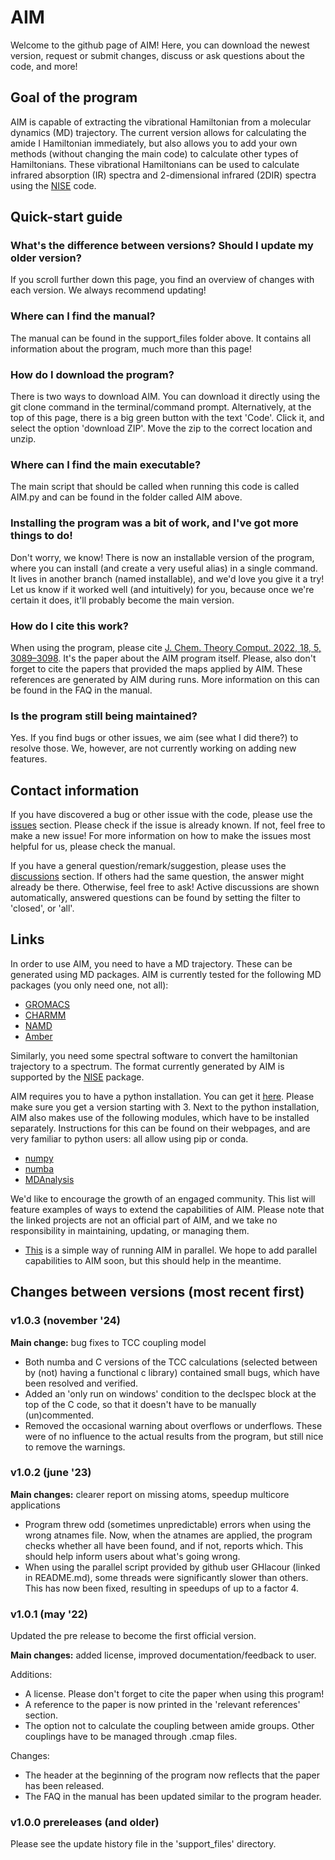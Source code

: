 # AIM

Welcome to the github page of AIM! Here, you can download the newest version, request or submit changes, discuss or ask questions about the code, and more!


## Goal of the program

AIM is capable of extracting the vibrational Hamiltonian from a molecular dynamics (MD) trajectory. The current version allows for calculating the amide I Hamiltonian immediately, but also allows you to add your own methods (without changing the main code) to calculate other types of Hamiltonians. These vibrational Hamiltonians can be used to calculate infrared absorption (IR) spectra and 2-dimensional infrared (2DIR) spectra using the [NISE](https://github.com/GHlacour/NISE_2017) code.

## Quick-start guide

### What's the difference between versions? Should I update my older version?
If you scroll further down this page, you find an overview of changes with each version. We always recommend updating!

### Where can I find the manual?
The manual can be found in the support_files folder above. It contains all information about the program, much more than this page!

### How do I download the program?
There is two ways to download AIM. You can download it directly using the git clone command in the terminal/command prompt. Alternatively, at the top of this page, there is a big green button with the text 'Code'. Click it, and select the option 'download ZIP'. Move the zip to the correct location and unzip.

### Where can I find the main executable?
The main script that should be called when running this code is called AIM.py and can be found in the folder called AIM above.

### Installing the program was a bit of work, and I've got more things to do!
Don't worry, we know! There is now an installable version of the program, where you can install (and create a very useful alias) in a single command. It lives in another branch (named installable), and we'd love you give it a try! Let us know if it worked well (and intuitively) for you, because once we're certain it does, it'll probably become the main version.

### How do I cite this work?
When using the program, please cite [J. Chem. Theory Comput. 2022, 18, 5, 3089–3098](https://pubs.acs.org/doi/abs/10.1021/acs.jctc.2c00113). It's the paper about the AIM program itself. Please, also don't forget to cite the papers that provided the maps applied by AIM. These references are generated by AIM during runs. More information on this can be found in the FAQ in the manual.

### Is the program still being maintained?
Yes. If you find bugs or other issues, we aim (see what I did there?) to resolve those. We, however, are not currently working on adding new features.


## Contact information

If you have discovered a bug or other issue with the code, please use the [issues](https://github.com/Kimvana/AIM/issues) section. Please check if the issue is already known. If not, feel free to make a new issue! For more information on how to make the issues most helpful for us, please check the manual. 

If you have a general question/remark/suggestion, please uses the [discussions](https://github.com/Kimvana/AIM/discussions) section. If others had the same question, the answer might already be there. Otherwise, feel free to ask! Active discussions are shown automatically, answered questions can be found by setting the filter to 'closed', or 'all'.


## Links

In order to use AIM, you need to have a MD trajectory. These can be generated using MD packages. AIM is currently tested for the following MD packages (you only need one, not all):
* [GROMACS](https://www.gromacs.org/)
* [CHARMM](https://www.charmm.org/)
* [NAMD](https://www.ks.uiuc.edu/Research/namd/)
* [Amber](https://ambermd.org/)

Similarly, you need some spectral software to convert the hamiltonian trajectory to a spectrum. The format currently generated by AIM is supported by the [NISE](https://github.com/GHlacour/NISE_2017) package.

AIM requires you to have a python installation. You can get it [here](https://www.python.org/). Please make sure you get a version starting with 3.
Next to the python installation, AIM also makes use of the following modules, which have to be installed separately. Instructions for this can be found on their webpages, and are very familiar to python users: all allow using pip or conda.
* [numpy](https://numpy.org/)
* [numba](https://numba.pydata.org/)
* [MDAnalysis](https://www.mdanalysis.org/)

We'd like to encourage the growth of an engaged community. This list will feature examples of ways to extend the capabilities of AIM. Please note that the linked projects are not an official part of AIM, and we take no responsibility in maintaining, updating, or managing them.
* [This](https://github.com/lacourjansenlab/Parallel_AIM_script) is a simple way of running AIM in parallel. We hope to add parallel capabilities to AIM soon, but this should help in the meantime. 



## Changes between versions (most recent first)

### v1.0.3 (november '24)
**Main change:** bug fixes to TCC coupling model
- Both numba and C versions of the TCC calculations (selected between by (not) having a functional c library) contained small bugs, which have been resolved and verified.
- Added an 'only run on windows' condition to the declspec block at the top of the C code, so that it doesn't have to be manually (un)commented.
- Removed the occasional warning about overflows or underflows. These were of no influence to the actual results from the program, but still nice to remove the warnings.


### v1.0.2 (june '23)
**Main changes:** clearer report on missing atoms, speedup multicore applications
- Program threw odd (sometimes unpredictable) errors when using the wrong atnames file. Now, when the atnames are applied, the program checks whether all have been found, and if not, reports which. This should help inform users about what's going wrong.
- When using the parallel script provided by github user GHlacour (linked in README.md), some threads were significantly slower than others. This has now been fixed, resulting in speedups of up to a factor 4.


### v1.0.1 (may '22)
Updated the pre release to become the first official version.

**Main changes:** added license, improved documentation/feedback to user.

Additions:
- A license. Please don't forget to cite the paper when using this program!
- A reference to the paper is now printed in the 'relevant references' section.
- The option not to calculate the coupling between amide groups. Other couplings have to be managed through .cmap files.

Changes:
- The header at the beginning of the program now reflects that the paper has been released.
- The FAQ in the manual has been updated similar to the program header.


### v1.0.0 prereleases (and older)
Please see the update history file in the 'support_files' directory.

